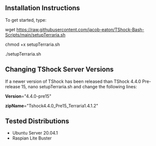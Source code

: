 ## Installation Instructions
To get started, type:

wget https://raw.githubusercontent.com/jacob-eaton/TShock-Bash-Scripts/main/setupTerraria.sh

chmod +x setupTerraria.sh

./setupTerraria.sh

## Changing TShock Server Versions
If a newer version of TShock has been released than TShock 4.4.0 Pre-release 15, nano setupTerraria.sh and change the following lines:


**Version**="4.4.0-pre15"

**zipName**="Tshock4.4.0_Pre15_Terraria1.4.1.2"

## Tested Distributions
- Ubuntu Server 20.04.1
- Raspian Lite Buster
